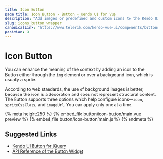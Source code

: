 ```yaml
---
title: Icon Button
page_title: Icon Button - Button - Kendo UI for Vue
description: "Add images or predefined and custom icons to the Kendo UI Button wrapper for Vue."
slug: icons_button_wrapper
canonicalLink: "https://www.telerik.com/kendo-vue-ui/components/buttons/button/icons/"
position: 3
---
```


<div><WrapperBanner link="/kendo-vue-ui/components/buttons/button/icons"></WrapperBanner></div>

# Icon Button

You can enhance the meaning of the context by adding an icon to the Button either through the `img` element or over a background icon, which is usually a sprite.

According to web standards, the use of background images is better, because the icon is a decoration and does not represent structural content. The Button supports three options which help configure icons&mdash;`icon`, `spriteCssClass`, and `imageUrl`. You can apply only one at a time.

{% meta height:250 %}
{% embed_file button/icon-button/main.vue preview %}
{% embed_file button/icon-button/main.js %}
{% endmeta %}

## Suggested Links

* [Kendo UI Button for jQuery](https://docs.telerik.com/kendo-ui/controls/navigation/button/overview)
* [API Reference of the Button Widget](https://docs.telerik.com/kendo-ui/api/javascript/ui/button)
